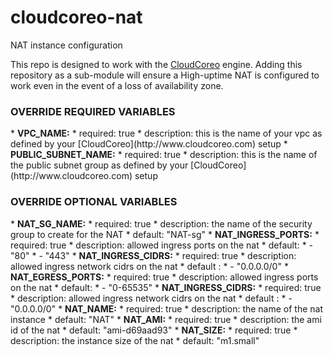 cloudcoreo-nat
==============

NAT instance configuration

This repo is designed to work with the [CloudCoreo](http://www.cloudcoreo.com) engine. Adding this repository as a sub-module will ensure a High-uptime NAT is configured to work even in the event of a loss of availability zone.

<h3>OVERRIDE REQUIRED VARIABLES</h3>
* <b>VPC_NAME:</b>
  * required: true
  * description: this is the name of your vpc as defined by your [CloudCoreo](http://www.cloudcoreo.com) setup
* <b>PUBLIC_SUBNET_NAME:</b>
  * required: true
  * description: this is the name of the public subnet group as defined by your [CloudCoreo](http://www.cloudcoreo.com) setup

<h3>OVERRIDE OPTIONAL VARIABLES</h3>
* <b>NAT_SG_NAME:</b>
  * required: true
  * description: the name of the security group to create for the NAT
  * default: "NAT-sg"
* <b>NAT_INGRESS_PORTS:</b>
  * required: true
  * description: allowed ingress ports on the nat
  * default:
    * - "80"
    * - "443"
* <b>NAT_INGRESS_CIDRS:</b>
  * required: true
  * description: allowed ingress network cidrs on the nat
    * default :
    * - "0.0.0.0/0"
* <b>NAT_EGRESS_PORTS:</b>
  * required: true
  * description: allowed ingress ports on the nat
  * default:
    * - "0-65535"
* <b>NAT_INGRESS_CIDRS:</b>
  * required: true
  * description: allowed ingress network cidrs on the nat
    * default :
    * - "0.0.0.0/0"
* <b>NAT_NAME:</b>
  * required: true
  * description: the name of the nat instance
  * default: "NAT"
* <b>NAT_AMI:</b>
  * required: true
  * description: the ami id of the nat
  * default: "ami-d69aad93"
* <b>NAT_SIZE:</b>
  * required: true
  * description: the instance size of the nat
  * default: "m1.small"
